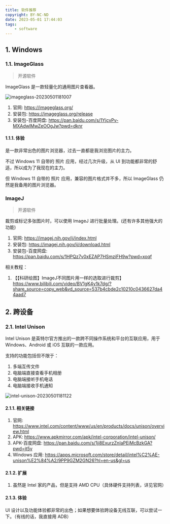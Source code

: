```yaml
---
title: 软件推荐
copyright: BY-NC-ND
date: 2023-05-01 17:44:03
tags:
    - software
---
```


## 1. Windows

### 1.1. ImageGlass

> 开源软件

ImageGlass 是一款轻量化的通用图片查看器。

![imageglass-20230501181007](https://v01.static.cc01cc.cn/imageglass-20230501181007.png)

1. 官网:  <https://imageglass.org/>
2. 安装包: <https://imageglass.org/release>
3. 安装包-百度网盘: <https://pan.baidu.com/s/1YjcvPv-MXAdwlMwZeOOgJw?pwd=dknr>

#### 1.1.1. 体验

是一款非常出色的图片浏览器，过去一直都是我浏览图片的主力。

不过 Windows 11 自带的 照片 应用，经过几次升级，从 UI 到功能都非常的舒适，所以成为了我现在的主力。

但 Windows 11 自带的 照片 应用，兼容的图片格式并不多，所以 ImageGlass 仍然是我备用的图片浏览器。

### ImageJ

> 开源软件

裁剪或标记多张图片时，可以使用 ImageJ 进行批量处理。(还有许多其他强大的功能)

1. 官网:  <https://imagej.nih.gov/ij/index.html>
2. 安装包: <https://imagej.nih.gov/ij/download.html>
3. 安装包-百度网盘: <https://pan.baidu.com/s/1HPQz7v0xEZAP7HSmziFH9w?pwd=xoqf>

相关教程：

1. 【【科研绘图】ImageJ不同图片用一样的选取进行裁剪】 <https://www.bilibili.com/video/BV1gK4y1k7dg/?share_source=copy_web&vd_source=537b4cbde2c10210c0436627da44aad7>

## 2. 跨设备

### 2.1. Intel Unison

Intel Unison 是英特尔官方推出的一款跨不同操作系统和平台的互联应用，用于 Windows、Android 或 iOS 互联的一款应用。

支持的功能包括但不限于：

1. 多端互传文件
2. 电脑端直接查看手机相册
3. 电脑端接听手机电话
4. 电脑端接收手机通知

![intel-unison-20230501181122](https://v01.static.cc01cc.cn/intel-unison-20230501181122.png)

#### 2.1.1. 相关链接

1. 官网: <https://www.intel.com/content/www/us/en/products/docs/unison/overview.html>
2. APK: <https://www.apkmirror.com/apk/intel-corporation/intel-unison/>
3. APK-百度网盘: <https://pan.baidu.com/s/1ji8ExurzZnIaPEjMcBzkGA?pwd=jt5v>
4. Windows 应用: <https://apps.microsoft.com/store/detail/intel%C2%AE-unison%E2%84%A2/9PP9GZM2GN26?hl=en-us&gl=us>

#### 2.1.2. 扩展

1. 虽然是 Intel 家的产品，但是支持 AMD CPU（具体硬件支持列表，详见官网）

#### 2.1.3. 体验

UI 设计以及功能体验都非常的出色；如果想要体验跨设备无线互联，可以尝试一下。（有线的话，我直接用 ADB）

<!--
Copyright © 2023-2024 [cc01cc](https://github.com/cc01cc)

本页面采用 [知识共享署名-非商业性使用 4.0 国际许可协议](http://creativecommons.org/licenses/by-nc/4.0/) 进行许可。

转载请注明原始地址：<https://cc01cc.com/>
-->